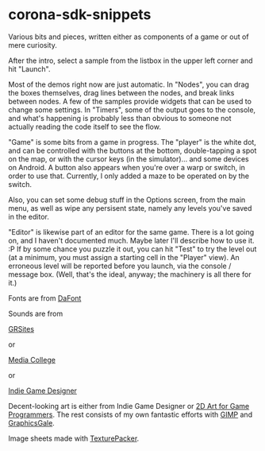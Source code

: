 corona-sdk-snippets
===================

Various bits and pieces, written either as components of a game or out of mere curiosity.

After the intro, select a sample from the listbox in the upper left corner and hit "Launch".

Most of the demos right now are just automatic. In "Nodes", you can drag the boxes themselves, drag lines
between the nodes, and break links between nodes. A few of the samples provide widgets that can be used to
change some settings. In "Timers", some of the output goes to the console, and what's happening is probably
less than obvious to someone not actually reading the code itself to see the flow.

"Game" is some bits from a game in progress. The "player" is the white dot, and can be controlled with the
buttons at the bottom, double-tapping a spot on the map, or with the cursor keys (in the simulator)... and
some devices on Android. A button also appears when you're over a warp or switch, in order to use that.
Currently, I only added a maze to be operated on by the switch.

Also, you can set some debug stuff in the Options screen, from the main menu, as well as wipe any persisent
state, namely any levels you've saved in the editor.

"Editor" is likewise part of an editor for the same game. There is a lot going on, and I haven't documented
much. Maybe later I'll describe how to use it. :P If by some chance you puzzle it out, you can hit "Test" to
try the level out (at a minimum, you must assign a starting cell in the "Player" view). An erroneous level
will be reported before you launch, via the console / message box. (Well, that's the ideal, anyway; the
machinery is all there for it.)

Fonts are from [DaFont](http://www.DaFont.com)

Sounds are from

[GRSites](http://www.grsites.com/archive/sounds/)

or

[Media College](http://www.mediacollege.com/downloads/sound-effects/)

or

[Indie Game Designer](http://indiegamedesigner.com/)

Decent-looking art is either from Indie Game Designer or [2D Art for Game Programmers](http://2dgameartforprogrammers.blogspot.mx).
The rest consists of my own fantastic efforts with [GIMP](http://www.gimp.org/) and [GraphicsGale](http://www.humanbalance.net/gale/us/).

Image sheets made with [TexturePacker](http://www.codeandweb.com/texturepacker).